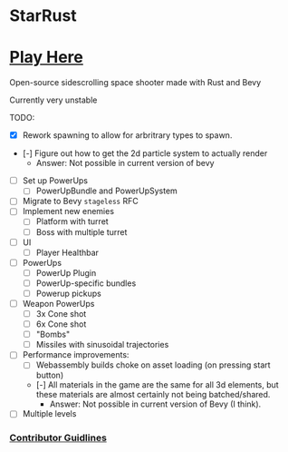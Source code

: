 # StarRust

# [Play Here](https://larsdu.github.io/StarRust/)

Open-source sidescrolling space shooter made with Rust and Bevy

Currently very unstable

TODO:

-   [x] Rework spawning to allow for arbritrary types to spawn.
-   [-] Figure out how to get the 2d particle system to actually render
    -   Answer: Not possible in current version of bevy
-   [ ] Set up PowerUps
    -   [ ] PowerUpBundle and PowerUpSystem
-   [ ] Migrate to Bevy `stageless` RFC
-   [ ] Implement new enemies
    -   [ ] Platform with turret
    -   [ ] Boss with multiple turret
-   [ ] UI
    -   [ ] Player Healthbar
-   [ ] PowerUps
    -   [ ] PowerUp Plugin
    -   [ ] PowerUp-specific bundles
    -   [ ] Powerup pickups
-   [ ] Weapon PowerUps
    -   [ ] 3x Cone shot
    -   [ ] 6x Cone shot
    -   [ ] "Bombs"
    -   [ ] Missiles with sinusoidal trajectories
-   [ ] Performance improvements:
    -   [ ] Webassembly builds choke on asset loading (on pressing start button)
    -   [-] All materials in the game are the same for all 3d elements, but
        these materials are almost certainly not being batched/shared.
        -   Answer: Not possible in current version of Bevy (I think).
-   [ ] Multiple levels

### [Contributor Guidlines](https://github.com/LarsDu/StarRust/blob/main/CONTRIBUTING.md)
